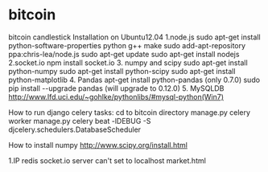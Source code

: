 bitcoin
=======

bitcoin candlestick 
Installation on Ubuntu12.04
1.node.js
sudo apt-get install python-software-properties python g++ make
sudo add-apt-repository ppa:chris-lea/node.js
sudo apt-get update
sudo apt-get install nodejs
2.socket.io
npm install socket.io
3. numpy and scipy
sudo apt-get install python-numpy
sudo apt-get install python-scipy
sudo apt-get install python-matplotlib
4. Pandas
apt-get install python-pandas (only 0.7.0)
sudo pip install --upgrade pandas (will upgrade to 0.12.0)
5. MySQLDB 
http://www.lfd.uci.edu/~gohlke/pythonlibs/#mysql-python(Win7)


How to run django celery tasks:
cd to bitcoin directory
manage.py celery worker
manage.py celery beat -lDEBUG -S djcelery.schedulers.DatabaseScheduler

How to install numpy
http://www.scipy.org/install.html

1.IP
redis
socket.io server can't set to localhost
market.html